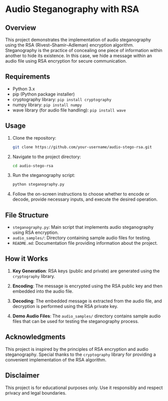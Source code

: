 # Audio Steganography with RSA

## Overview

This project demonstrates the implementation of audio steganography using the RSA (Rivest–Shamir–Adleman) encryption algorithm. Steganography is the practice of concealing one piece of information within another to hide its existence. In this case, we hide a message within an audio file using RSA encryption for secure communication.

## Requirements

- Python 3.x
- pip (Python package installer)
- cryptography library: `pip install cryptography`
- numpy library: `pip install numpy`
- wave library (for audio file handling): `pip install wave`

## Usage

1. Clone the repository:

   ```bash
   git clone https://github.com/your-username/audio-stego-rsa.git
   ```

2. Navigate to the project directory:

   ```bash
   cd audio-stego-rsa
   ```

3. Run the steganography script:

   ```bash
   python steganography.py
   ```

4. Follow the on-screen instructions to choose whether to encode or decode, provide necessary inputs, and execute the desired operation.

## File Structure

- `steganography.py`: Main script that implements audio steganography using RSA encryption.
- `audio_samples/`: Directory containing sample audio files for testing.
- `README.md`: Documentation file providing information about the project.

## How it Works

1. **Key Generation**: RSA keys (public and private) are generated using the `cryptography` library.

2. **Encoding**: The message is encrypted using the RSA public key and then embedded into the audio file.

3. **Decoding**: The embedded message is extracted from the audio file, and decryption is performed using the RSA private key.

4. **Demo Audio Files**: The `audio_samples/` directory contains sample audio files that can be used for testing the steganography process.

## Acknowledgments

This project is inspired by the principles of RSA encryption and audio steganography. Special thanks to the `cryptography` library for providing a convenient implementation of the RSA algorithm.

## Disclaimer

This project is for educational purposes only. Use it responsibly and respect privacy and legal boundaries.
